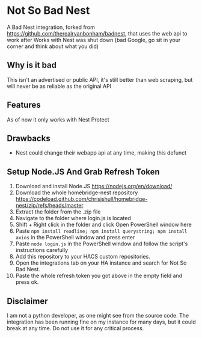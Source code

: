 # Not So Bad Nest

A Bad Nest integration, forked from https://github.com/therealryanbonham/badnest,  that uses the web api to work after Works with Nest was shut down (bad Google, go sit in your corner and think about what you did)

## Why is it bad

This isn't an advertised or public API, it's still better than web scraping, but will never be as reliable as the original API

## Features

As of now it only works with Nest Protect

## Drawbacks

- Nest could change their webapp api at any time, making this defunct

## Setup Node.JS And Grab Refresh Token
1. Download and install Node.JS https://nodejs.org/en/download/
2. Download the whole homebridge-nest repository https://codeload.github.com/chrisjshull/homebridge-nest/zip/refs/heads/master
3. Extract the folder from the .zip file
4. Navigate to the folder where login.js is located
5. Shift + Right click in the folder and click Open PowerShell window here
6. Paste `npm install readline; npm install querystring; npm install axios` in the PowerShell window and press enter
7. Paste `node login.js` in the PowerShell window and follow the script's instructions carefully
8. Add this repository to your HACS custom repositories.
9. Open the integrations tab on your HA instance and search for Not So Bad Nest.
10. Paste the whole refresh token you got above in the empty field and press ok.

## Disclaimer
I am not a python developer, as one might see from the source code. The integration has been running fine on my instance for many days, but it could break at any time.
Do not use it for any critical process.
